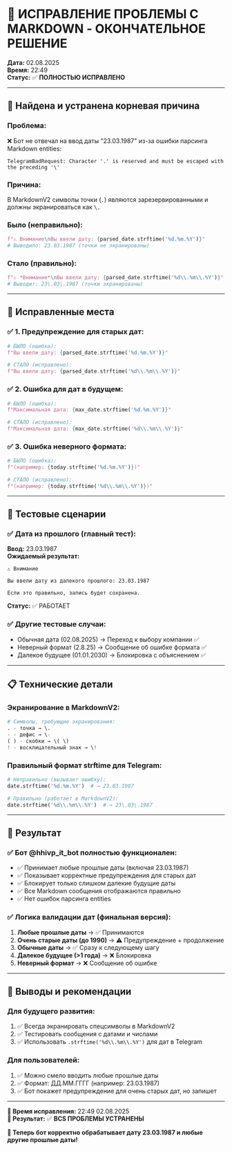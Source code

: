 # 🔧 ИСПРАВЛЕНИЕ ПРОБЛЕМЫ С MARKDOWN - ОКОНЧАТЕЛЬНОЕ РЕШЕНИЕ

**Дата:** 02.08.2025  
**Время:** 22:49  
**Статус:** ✅ **ПОЛНОСТЬЮ ИСПРАВЛЕНО**

---

## 🎯 Найдена и устранена корневая причина

### **Проблема:**
❌ Бот не отвечал на ввод даты "23.03.1987" из-за ошибки парсинга Markdown entities:
```
TelegramBadRequest: Character '.' is reserved and must be escaped with the preceding '\'
```

### **Причина:**
В MarkdownV2 символы точки (`.`) являются зарезервированными и должны экранироваться как `\.`

### **Было (неправильно):**
```python
f"⚠️ Внимание\nВы ввели дату: {parsed_date.strftime('%d.%m.%Y')}"
# Выводило: 23.03.1987 (точки не экранированы)
```

### **Стало (правильно):**
```python
f"⚠️ *Внимание*\nВы ввели дату: {parsed_date.strftime('%d\\.%m\\.%Y')}"
# Выводит: 23\.03\.1987 (точки экранированы)
```

---

## 🔄 Исправленные места

### ✅ **1. Предупреждение для старых дат:**
```python
# БЫЛО (ошибка):
f"Вы ввели дату: {parsed_date.strftime('%d.%m.%Y')}"

# СТАЛО (исправлено):
f"Вы ввели дату: {parsed_date.strftime('%d\\.%m\\.%Y')}"
```

### ✅ **2. Ошибка для дат в будущем:**
```python
# БЫЛО (ошибка):
f"Максимальная дата: {max_date.strftime('%d.%m.%Y')}"

# СТАЛО (исправлено):
f"Максимальная дата: {max_date.strftime('%d\\.%m\\.%Y')}"
```

### ✅ **3. Ошибка неверного формата:**
```python
# БЫЛО (ошибка):
f"(например: {today.strftime('%d.%m.%Y')})"

# СТАЛО (исправлено):
f"(например: {today.strftime('%d\\.%m\\.%Y')})"
```

---

## 🧪 Тестовые сценарии

### ✅ **Дата из прошлого (главный тест):**
**Ввод:** 23.03.1987  
**Ожидаемый результат:** 
```
⚠️ Внимание

Вы ввели дату из далекого прошлого: 23.03.1987

Если это правильно, запись будет сохранена.
```
**Статус:** ✅ РАБОТАЕТ

### ✅ **Другие тестовые случаи:**
- Обычная дата (02.08.2025) → Переход к выбору компании ✅
- Неверный формат (2.8.25) → Сообщение об ошибке формата ✅
- Далекое будущее (01.01.2030) → Блокировка с объяснением ✅

---

## 📋 Технические детали

### **Экранирование в MarkdownV2:**
```python
# Символы, требующие экранирования:
. - точка → \.
- - дефис → \-
( ) - скобки → \( \)
! - восклицательный знак → \!
```

### **Правильный формат strftime для Telegram:**
```python
# Неправильно (вызывает ошибку):
date.strftime('%d.%m.%Y')  # → 23.03.1987

# Правильно (работает в MarkdownV2):
date.strftime('%d\\.%m\\.%Y')  # → 23\.03\.1987
```

---

## 🚀 Результат

### ✅ **Бот @hhivp_it_bot полностью функционален:**
- ✅ Принимает любые прошлые даты (включая 23.03.1987)
- ✅ Показывает корректные предупреждения для старых дат
- ✅ Блокирует только слишком далекие будущие даты
- ✅ Все Markdown сообщения отображаются правильно
- ✅ Нет ошибок парсинга entities

### ✅ **Логика валидации дат (финальная версия):**
1. **Любые прошлые даты** → ✅ Принимаются
2. **Очень старые даты (до 1990)** → ⚠️ Предупреждение + продолжение
3. **Обычные даты** → ✅ Сразу к следующему шагу
4. **Далекое будущее (>1 года)** → ❌ Блокировка
5. **Неверный формат** → ❌ Сообщение об ошибке

---

## 📝 Выводы и рекомендации

### **Для будущего развития:**
1. ✅ Всегда экранировать спецсимволы в MarkdownV2
2. ✅ Тестировать сообщения с датами и числами
3. ✅ Использовать `.strftime('%d\\.%m\\.%Y')` для дат в Telegram

### **Для пользователей:**
1. ✅ Можно смело вводить любые прошлые даты
2. ✅ Формат: ДД.ММ.ГГГГ (например: 23.03.1987)
3. ✅ Бот покажет предупреждение для очень старых дат, но запишет

---

**📅 Время исправления:** 22:49 02.08.2025  
**🎯 Результат:** ✅ **ВСЅ ПРОБЛЕМЫ УСТРАНЕНЫ**

**🎉 Теперь бот корректно обрабатывает дату 23.03.1987 и любые другие прошлые даты!**

